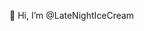 🌱 Hi, I’m @LateNightIceCream

<!---
LateNightIceCream/LateNightIceCream is a ✨ special ✨ repository because its `README.md` (this file) appears on your GitHub profile.
You can click the Preview link to take a look at your changes.
--->
